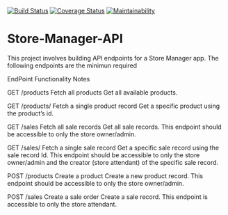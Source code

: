 [![Build Status](https://travis-ci.com/PaulinhoNdegwa/Store-Manager-API.svg?branch=develop)](https://travis-ci.com/PaulinhoNdegwa/Store-Manager-API)
[![Coverage Status](https://coveralls.io/repos/github/PaulinhoNdegwa/Store-Manager-API/badge.svg?branch=develop)](https://coveralls.io/github/PaulinhoNdegwa/Store-Manager-API?branch=develop)
[![Maintainability](https://api.codeclimate.com/v1/badges/8cfedb70e884468b7496/maintainability)](https://codeclimate.com/github/PaulinhoNdegwa/Store-Manager-API/maintainability)


# Store-Manager-API 

This project involves building API endpoints for a Store Manager app. The following endpoints are the minimun required

EndPoint	Functionality	Notes

GET /products	Fetch all products	Get all available products.

GET /products/<productId>	Fetch a single product record	Get a specific product using the product’s id.
  
GET /sales	Fetch all sale records	Get all sale records. This endpoint should be accessible to only the store owner/admin.

GET /sales/<saleId>	Fetch a single sale record	Get a specific sale record using the sale record Id. This endpoint should be accessible to only the store owner/admin and the creator (store attendant) of the specific sale record.
  
POST /products	Create a product	Create a new product record. This endpoint should be accessible to only the store owner/admin.

POST /sales	Create a sale order	Create a sale record. This endpoint is accessible to only the store attendant.
